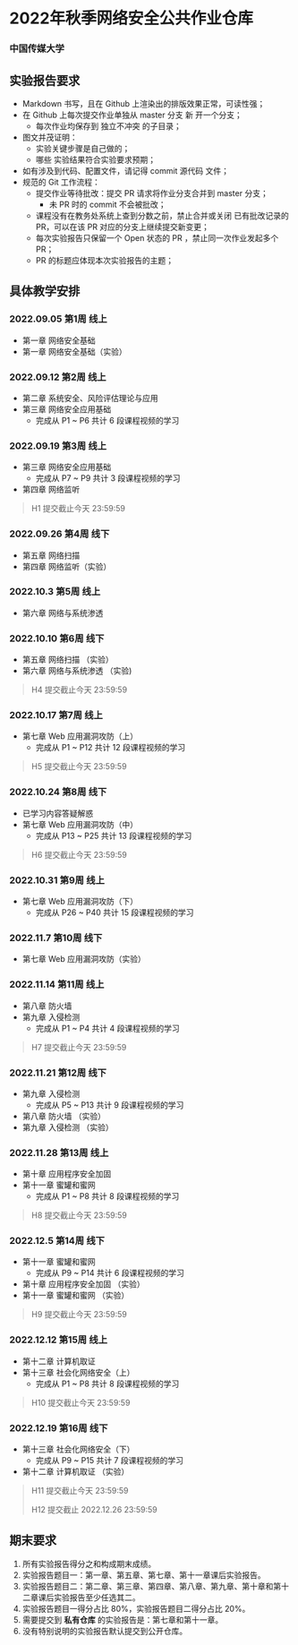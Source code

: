 # 2022年秋季网络安全公共作业仓库
### 中国传媒大学
## 实验报告要求
* Markdown 书写，且在 Github 上渲染出的排版效果正常，可读性强；
* 在 Github 上每次提交作业单独从 master 分支 新 开一个分支；
    * 每次作业均保存到 独立不冲突 的子目录；
* 图文并茂证明：
    * 实验关键步骤是自己做的；
    * 哪些 实验结果符合实验要求预期；
* 如有涉及到代码、配置文件，请记得 commit 源代码 文件；
* 规范的 Git 工作流程：
    * 提交作业等待批改：提交 PR 请求将作业分支合并到 master 分支；
        * 未 PR 时的 commit 不会被批改；
    * 课程没有在教务处系统上查到分数之前，禁止合并或关闭 已有批改记录的 PR，可以在该 PR 对应的分支上继续提交新变更；
    * 每次实验报告只保留一个 Open 状态的 PR ，禁止同一次作业发起多个 PR；
    * PR 的标题应体现本次实验报告的主题；

## 具体教学安排

### 2022.09.05 第1周 线上

- 第一章 网络安全基础
- 第一章 网络安全基础（实验）

### 2022.09.12 第2周 线上

- 第二章 系统安全、风险评估理论与应用
- 第三章 网络安全应用基础
  - 完成从 P1 ~ P6 共计 6 段课程视频的学习

### 2022.09.19 第3周 线上

- 第三章 网络安全应用基础
  - 完成从 P7 ~ P9 共计 3 段课程视频的学习
- 第四章 网络监听

> H1 提交截止今天 23:59:59

### 2022.09.26 第4周 线下

- 第五章 网络扫描
- 第四章 网络监听（实验）

### 2022.10.3 第5周 线上

- 第六章 网络与系统渗透

### 2022.10.10 第6周 线下

- 第五章 网络扫描 （实验）
- 第六章 网络与系统渗透 （实验)

> H4 提交截止今天 23:59:59

### 2022.10.17 第7周 线上

- 第七章 Web 应用漏洞攻防（上）
  - 完成从 P1 ~ P12 共计 12 段课程视频的学习

> H5 提交截止今天 23:59:59

### 2022.10.24 第8周 线下

- 已学习内容答疑解惑
- 第七章 Web 应用漏洞攻防（中）
  - 完成从 P13 ~ P25 共计 13 段课程视频的学习

> H6 提交截止今天 23:59:59

### 2022.10.31 第9周 线上

- 第七章 Web 应用漏洞攻防（下）
  - 完成从 P26 ~ P40 共计 15 段课程视频的学习

### 2022.11.7 第10周 线下

- 第七章 Web 应用漏洞攻防（实验）

### 2022.11.14 第11周 线上

- 第八章 防火墙
- 第九章 入侵检测
  - 完成从 P1 ~ P4 共计 4 段课程视频的学习

> H7 提交截止今天 23:59:59

### 2022.11.21 第12周 线下

- 第九章 入侵检测
  - 完成从 P5 ~ P13 共计 9 段课程视频的学习
- 第八章 防火墙 （实验）
- 第九章 入侵检测 （实验）

### 2022.11.28 第13周 线上

- 第十章 应用程序安全加固
- 第十一章 蜜罐和蜜网
  - 完成从 P1 ~ P8 共计 8 段课程视频的学习

> H8 提交截止今天 23:59:59

### 2022.12.5 第14周 线下

- 第十一章 蜜罐和蜜网
  - 完成从 P9 ~ P14 共计 6 段课程视频的学习
- 第十章 应用程序安全加固 （实验）
- 第十一章 蜜罐和蜜网 （实验）

> H9 提交截止今天 23:59:59

### 2022.12.12 第15周 线上

- 第十二章 计算机取证
- 第十三章 社会化网络安全（上）
  - 完成从 P1 ~ P8 共计 8 段课程视频的学习

> H10 提交截止今天 23:59:59

### 2022.12.19 第16周 线下

- 第十三章 社会化网络安全（下）
  - 完成从 P9 ~ P15 共计 7 段课程视频的学习
- 第十二章 计算机取证 （实验）

> H11 提交截止今天 23:59:59
> 
> H12 提交截止 2022.12.26 23:59:59

## 期末要求

1. 所有实验报告得分之和构成期末成绩。
2. 实验报告题目一：第一章、第五章、第七章、第十一章课后实验报告。
3. 实验报告题目二：第二章、第三章、第四章、第八章、第九章、第十章和第十二章课后实验报告至少任选其二。
4. 实验报告题目一得分占比 80%，实验报告题目二得分占比 20%。
5. 需要提交到 **私有仓库** 的实验报告是：第七章和第十一章。
6. 没有特别说明的实验报告默认提交到公开仓库。